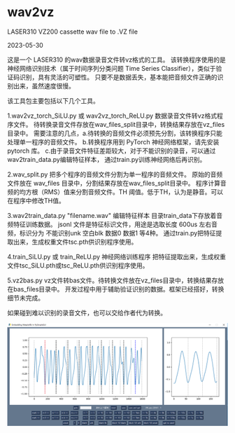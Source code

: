 # wav2vz

LASER310 VZ200 cassette wav file to .VZ file

2023-05-30

这是一个 LASER310 的wav数据录音文件转vz格式的工具。
该转换程序使用的是神经网络识别技术（属于时间序列分类问题 Time Series Classifier），类似于验证码识别，具有灵活的可塑性。
只要不是数据丢失，基本能把音频文件正确的识别出来，虽然速度很慢。

该工具包主要包括以下几个工具。

1.wav2vz_torch_SiLU.py 或 wav2vz_torch_ReLU.py
数据录音文件转vz格式程序文件。
待转换录音文件存放在wav_files_split目录中，转换结果存放在vz_files目录中。
需要注意的几点，a.待转换的音频文件必须预先分割，该转换程序只能处理单一程序的音频文件。
b.转换程序用到 PyTorch 神经网络框架，请先安装 pytorch 库。
c.由于录音文件特征差距较大，对于不能识别的录音，可以通过wav2train_data.py编辑特征样本，
通过train.py训练神经网络后再识别。

2.wav_split.py
把多个程序的音频文件分割为单一程序的音频文件。
原始的音频文件放在 wav_files 目录中，分割结果存放在wav_files_split目录中。
程序计算音频的均方根（RMS）值来分割音频文件。TH 阈值。低于TH，认为是静音。可以在程序中修改TH值。

3.wav2train_data.py "filename.wav"
编辑特征样本
目录train_data下存放着音频特征训练数据。
jsonl 文件是特征标识文件，用途是选取长度 600us 左右音频，标识分为 不能识别unk 空白blk 数据0 数据1 等4种。
通过train.py把特征提取出来，生成权重文件tsc.pth供识别程序使用。

4.train_SiLU.py 或 train_ReLU.py
神经网络训练程序
把特征提取出来，生成权重文件tsc_SiLU.pth或tsc_ReLU.pth供识别程序使用。

5.vz2bas.py
vz文件转bas文件。待转换文件放在vz_files目录中，转换结果存放在bas_files目录中。
开发过程中用于辅助验证识别的数据。框架已经搭好，转换细节未完成。

如果碰到难以识别的录音文件，也可以交给作者代为转换。



![](wav2train_data.PNG)
